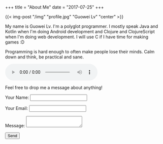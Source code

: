 +++
title = "About Me"
date = "2017-07-25"
+++

{{< img-post "/img" "profile.jpg" "Guowei Lv" "center" >}}

My name is Guowei Lv. I'm a polyglot programmer. I mostly speak Java and Kotlin when I'm doing Android development and Clojure and ClojureScript when I'm doing web development. I will use C if I have time for making games :D

Programming is hard enough to often make people lose their minds. Calm down and think, be practical and sane.

<audio controls>
  <source src="/file/aboutme.mp3" type="audio/mpeg" />
  Your browser does not support the audio element.
</audio>

Feel free to drop me a message about anything!

<form name="contact" method="POST" netlify>
  <p>
    <label>Your Name: <input type="text" name="name" /></label>
  </p>
  <p>
    <label>Your Email: <input type="email" name="email" /></label>
  </p>
  <p>
    <label>Message: <textarea name="message"></textarea></label>
  </p>
  <p>
    <button type="submit">Send</button>
  </p>
</form>
